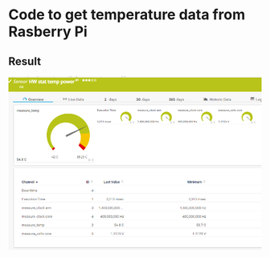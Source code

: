 # Code to get temperature data from Rasberry Pi


## Result

![Sensor output](./images/sensoroutput.png)
